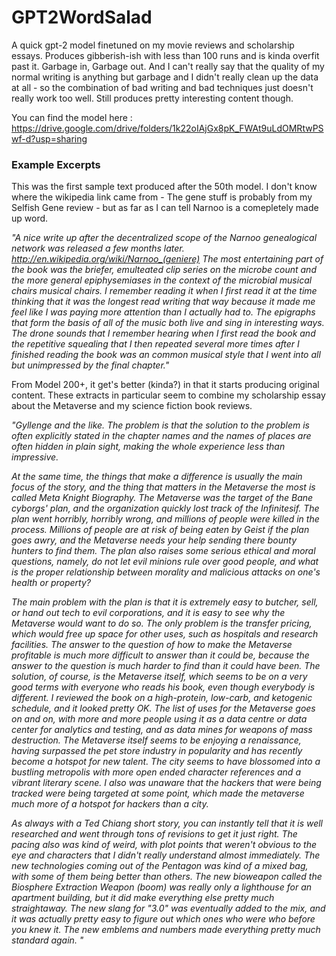 # GPT2WordSalad
A quick gpt-2 model finetuned on my movie reviews and scholarship essays. Produces gibberish-ish with less than 100 runs and is kinda overfit past it. Garbage in, Garbage out. And I can't really say that the quality of my normal writing is anything but garbage and I didn't really clean up the data at all - so the combination of bad writing and bad techniques just doesn't really work too well. Still produces pretty interesting content though.

You can find the model here : https://drive.google.com/drive/folders/1k22oIAjGx8pK_FWAt9uLdOMRtwPSwf-d?usp=sharing

###  Example Excerpts

This was the first sample text produced after the 50th model. I don't know where the wikipedia link came from - The gene stuff is probably from my Selfish Gene review -  but as far as I can tell Narnoo is a comepletely made up word.

*"A nice write up after the 
decentralized scope of the Narnoo genealogical network was released 
a few months later. 
http://en.wikipedia.org/wiki/Narnoo_(geniere)
The most entertaining part of the book was the briefer, 
emulteated clip series on the microbe count and the more general epiphysemiases in the context of the 
microbial musical chairs musical chairs. 
I remember reading it when I first read it at the time thinking that it was the 
longest read writing that way because it made me feel like I was paying more attention than 
I actually had to. The epigraphs that form the basis of all of the music both live 
and sing in interesting ways. The drone sounds that I remember hearing when I first read the book 
and the repetitive squealing that I then repeated several more times after I finished reading the book was an 
common musical style that I went into all but unimpressed by the final chapter."*



From Model 200+, it get's better (kinda?) in that it starts producing original content. These extracts in particular seem to combine my scholarship essay about the Metaverse and my science fiction book reviews.

 *"Gyllenge and the like. The problem is that the solution to the problem is often explicitly stated in the chapter names and the names of places are often hidden in plain sight, making the whole experience less than impressive.*

*At the same time, the things that make a difference is usually the main focus of the story, and the thing that matters in the Metaverse the most is called 
Meta Knight Biography. The Metaverse was the target of the Bane cyborgs' plan, and the organization quickly lost track of the Infinitesif. The plan went horribly, horribly wrong, and millions of people were killed in the process. Millions of people are at risk of being eaten by Geist if the plan goes awry, and the Metaverse needs your help sending there bounty hunters to find them. The plan also raises some serious ethical and moral questions, namely, do not let evil minions rule over good people, and what is the proper relationship between morality and malicious attacks on one's health or property?*

*The main problem with the plan is that it is extremely easy to butcher, sell, or hand out tech to evil corporations, and it is easy to see why the Metaverse would want to do so. The only problem is the transfer pricing, which would free up space for other uses, such as hospitals and research facilities. The answer to the question of how to make the Metaverse profitable is much more difficult to answer than it could be, because the answer to the question is much harder to find than it could have been. The solution, of course, is the Metaverse itself, which seems to be on a very good terms with everyone who reads his book, even though everybody is different. I reviewed the book on a high-protein, low-carb, and ketogenic schedule, and it looked pretty OK. The list of uses for the Metaverse goes on and on, with more and more people using it as a data centre or data center for analytics and testing, and as data mines for weapons of mass destruction. The Metaverse itself seems to be enjoying a renaissance, having surpassed the pet store industry in popularity and has recently become a hotspot for new talent. The city seems to have blossomed into a bustling metropolis with more open ended character references and a vibrant literary scene. I also was unaware that the hackers that were being tracked were being targeted at some point, which made the metaverse much more of a hotspot for hackers than a city.*

*As always with a Ted Chiang short story, you can instantly tell that it is well researched and went through tons of revisions to get it just right. The pacing also was kind of weird, with plot points that weren't obvious to the eye and characters that I didn't really understand almost immediately. The new technologies coming out of the Pentagon was kind of a mixed bag, with some of them being better than others. The new bioweapon called the Biosphere Extraction Weapon (boom) was really only a lighthouse for an apartment building, but it did make everything else pretty much straightaway. The new slang for "3.0" was eventually added to the mix, and it was actually pretty easy to figure out which ones who were who before you knew it. The new emblems and numbers made everything pretty much standard again. "*
